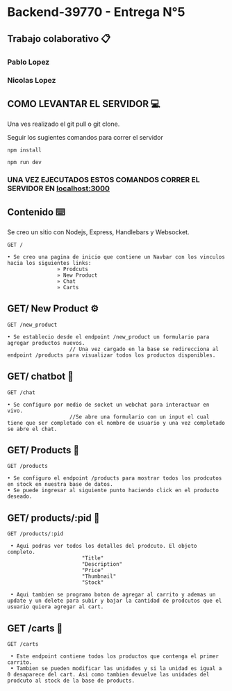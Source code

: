 # Backend-39770 - Entrega N°5

## Trabajo colaborativo 📋
### Pablo Lopez
### Nicolas Lopez 

## COMO LEVANTAR EL SERVIDOR 💻

Una ves realizado el git pull o git clone. 

Seguir los sugientes comandos para correr el servidor

```
npm install

npm run dev

```
### UNA VEZ EJECUTADOS ESTOS COMANDOS CORRER EL SERVIDOR EN  [localhost:3000](localhost:3000) 


## Contenido ⌨️ 

Se creo un sitio con Nodejs, Express, Handlebars y Websocket.

```
GET /       

• Se creo una pagina de inicio que contiene un Navbar con los vinculos hacia los siguientes links:
                » Prodcuts
                » New Product
                » Chat
                » Carts

```

## GET/ New Product ⚙️

```
GET /new_product 

• Se establecio desde el endpoint /new_product un formulario para agregar productos nuevos.
                    // Una vez cargado en la base se redirecciona al endpoint /products para visualizar todos los productos disponibles.

```

## GET/ chatbot 🦾

```
GET /chat         

• Se configuro por medio de socket un webchat para interactuar en vivo.
                    //Se abre una formulario con un input el cual tiene que ser completado con el nombre de usuario y una vez completado se abre el chat.

```

## GET/ Products 📱

```
GET /products     

• Se configuro el endpoint /products para mostrar todos los prodcutos en stock en nuestra base de datos.
• Se puede ingresar al siguiente punto haciendo click en el producto deseado.

```

## GET/ products/:pid 📲

```
GET /products/:pid   

 • Aqui podras ver todos los detalles del prodcuto. El objeto completo.
                        "Title"
                        "Description"
                        "Price"
                        "Thumbnail"
                        "Stock"

 • Aqui tambien se programo boton de agregar al carrito y ademas un update y un delete para subir y bajar la cantidad de prodcutos que el usuario quiera agregar al cart.

```

## GET /carts 🛒

```
GET /carts              

 • Este endpoint contiene todos los productos que contenga el primer carrito.
 • Tambien se pueden modificar las unidades y si la unidad es igual a 0 desaparece del cart. Asi como tambien devuelve las unidades del prodcuto al stock de la base de products.

```